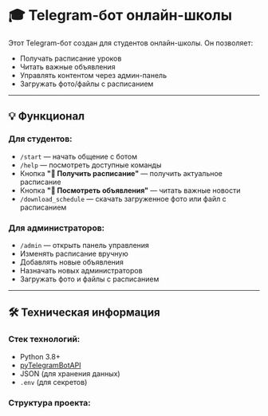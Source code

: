 # 🎓 Telegram-бот онлайн-школы

Этот Telegram-бот создан для студентов онлайн-школы. Он позволяет:

- Получать расписание уроков
- Читать важные объявления
- Управлять контентом через админ-панель
- Загружать фото/файлы с расписанием

---

## 💡 Функционал

### Для студентов:
- `/start` — начать общение с ботом
- `/help` — посмотреть доступные команды
- Кнопка **"📅 Получить расписание"** — получить актуальное расписание
- Кнопка **"📢 Посмотреть объявления"** — читать важные новости
- `/download_schedule` — скачать загруженное фото или файл с расписанием

### Для администраторов:
- `/admin` — открыть панель управления
- Изменять расписание вручную
- Добавлять новые объявления
- Назначать новых администраторов
- Загружать фото и файлы с расписанием

---

## 🛠 Техническая информация

### Стек технологий:
- Python 3.8+
- [pyTelegramBotAPI](https://github.com/eternnoir/pyTelegramBotAPI) 
- JSON (для хранения данных)
- `.env` (для секретов)

### Структура проекта:
